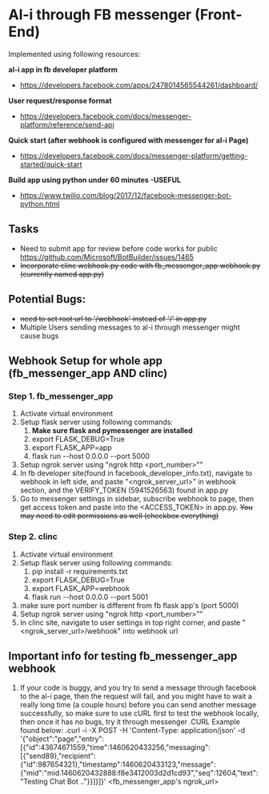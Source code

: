 # Al-i through FB messenger (Front-End)  
Implemented using following resources:

**al-i app in fb developer platform**
* https://developers.facebook.com/apps/2478014565544261/dashboard/

**User request/response format**
* https://developers.facebook.com/docs/messenger-platform/reference/send-api

**Quick start (after webhook is configured with messenger for al-i Page)**
* https://developers.facebook.com/docs/messenger-platform/getting-started/quick-start

**Build app using python under 60 minutes -USEFUL**
* https://www.twilio.com/blog/2017/12/facebook-messenger-bot-python.html

## Tasks
* Need to submit app for review before code works for public https://github.com/Microsoft/BotBuilder/issues/1465
* ~~Incorporate clinc webhook.py code with fb_messenger_app webhook.py (currently named app.py)~~

## Potential Bugs:
* ~~need to set root url to '/webhook' instead of '/' in app.py~~
* Multiple Users sending messages to al-i through messenger might cause bugs

## Webhook Setup for whole app (fb_messenger_app AND clinc)
### Step 1. fb_messenger_app
1. Activate virtual environment 
2. Setup flask server using following commands:
    1. **Make sure flask and pymessenger are installed**
    2. export FLASK_DEBUG=True
    3. export FLASK_APP=app
    4. flask run --host 0.0.0.0 --port 5000
3. Setup ngrok server using "ngrok http <port_number>""
4. In fb developer site(found in facebook_developer_info.txt), navigate to webhook in left side, and paste "<ngrok_server_url>" in webhook section, and the VERIFY_TOKEN (5941526563) found in app.py 
5. Go to messenger settings in sidebar, subscribe webhook to page, then get access token and paste into the <ACCESS_TOKEN> in app.py.  ~~You may need to edit permissions as well (checkbox everything)~~

### Step 2. clinc
1. Activate virtual environment 
2. Setup flask server using following commands:
    1. pip install -r requirements.txt
    2. export FLASK_DEBUG=True
    3. export FLASK_APP=webhook
    4. flask run --host 0.0.0.0 --port 5001
3. make sure port number is different from fb flask app's (port 5000)
4. Setup ngrok server using "ngrok http <port_number>""
5. In clinc site, navigate to user settings in top right corner, and paste "<ngrok_server_url>/webhook" into webhook url

## Important info for testing fb_messenger_app webhook
1. If your code is buggy, and you try to send a message through facebook to the al-i page, then the request will fail, and you might have to wait a really long time (a couple hours) before you can send another message
successfully, so make sure to use cURL first to test the webhook locally, then once it has no bugs, try it through messenger
	.CURL Example found below:
		.curl -i -X POST -H 'Content-Type: application/json' -d '{"object":"page","entry":[{"id":43674671559,"time":1460620433256,"messaging":[{"send89},"recipient":{"id":987654321},"timestamp":1460620433123,"message":{"mid":"mid.1460620432888:f8e3412003d2d1cd93","seq":12604,"text":"Testing Chat Bot .."}}]}]}' <fb_messenger_app's ngrok_url>
